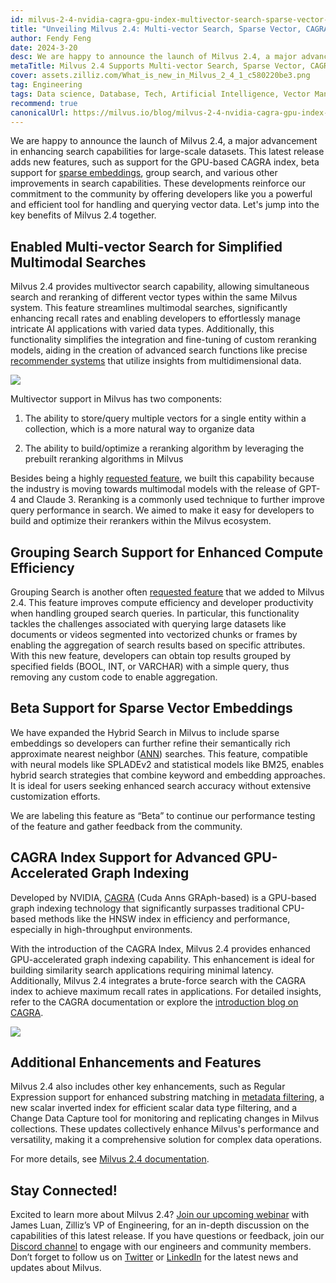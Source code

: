 ```yaml
---
id: milvus-2-4-nvidia-cagra-gpu-index-multivector-search-sparse-vector-support.md
title: "Unveiling Milvus 2.4: Multi-vector Search, Sparse Vector, CAGRA Index, and More!"
author: Fendy Feng
date: 2024-3-20
desc: We are happy to announce the launch of Milvus 2.4, a major advancement in enhancing search capabilities for large-scale datasets. 
metaTitle: Milvus 2.4 Supports Multi-vector Search, Sparse Vector, CAGRA, and More!
cover: assets.zilliz.com/What_is_new_in_Milvus_2_4_1_c580220be3.png
tag: Engineering
tags: Data science, Database, Tech, Artificial Intelligence, Vector Management, Milvus
recommend: true
canonicalUrl: https://milvus.io/blog/milvus-2-4-nvidia-cagra-gpu-index-multivector-search-sparse-vector-support.md 
---
```


We are happy to announce the launch of Milvus 2.4, a major advancement in enhancing search capabilities for large-scale datasets. This latest release adds new features, such as support for the GPU-based CAGRA index, beta support for [sparse embeddings](https://zilliz.com/learn/sparse-and-dense-embeddings), group search, and various other improvements in search capabilities. These developments reinforce our commitment to the community by offering developers like you a powerful and efficient tool for handling and querying vector data. Let's jump into the key benefits of Milvus 2.4 together.


## Enabled Multi-vector Search for Simplified Multimodal Searches

Milvus 2.4 provides multivector search capability, allowing simultaneous search and reranking of different vector types within the same Milvus system. This feature streamlines multimodal searches, significantly enhancing recall rates and enabling developers to effortlessly manage intricate AI applications with varied data types. Additionally, this functionality simplifies the integration and fine-tuning of custom reranking models, aiding in the creation of advanced search functions like precise [recommender systems](https://zilliz.com/vector-database-use-cases/recommender-system) that utilize insights from multidimensional data.

![](https://assets.zilliz.com/How_the_multi_vector_search_feature_works_6c85961349.png)

Multivector support in Milvus has two components: 

1. The ability to store/query multiple vectors for a single entity within a collection, which is a more natural way to organize data 

2. The ability to build/optimize a reranking algorithm by leveraging the prebuilt reranking algorithms in Milvus

Besides being a highly [requested feature](https://github.com/milvus-io/milvus/issues/25639), we built this capability because the industry is moving towards multimodal models with the release of GPT-4 and Claude 3. Reranking is a commonly used technique to further improve query performance in search. We aimed to make it easy for developers to build and optimize their rerankers within the Milvus ecosystem.


## Grouping Search Support for Enhanced Compute Efficiency

Grouping Search is another often [requested feature](https://github.com/milvus-io/milvus/issues/25343) that we added to Milvus 2.4. This feature improves compute efficiency and developer productivity when handling grouped search queries. In particular, this functionality tackles the challenges associated with querying large datasets like documents or videos segmented into vectorized chunks or frames by enabling the aggregation of search results based on specific attributes. With this new feature, developers can obtain top results grouped by specified fields (BOOL, INT, or VARCHAR) with a simple query, thus removing any custom code to enable aggregation.


## Beta Support for Sparse Vector Embeddings

We have expanded the Hybrid Search in Milvus to include sparse embeddings so developers can further refine their semantically rich approximate nearest neighbor ([ANN](https://zilliz.com/glossary/anns)) searches. This feature, compatible with neural models like SPLADEv2 and statistical models like BM25, enables hybrid search strategies that combine keyword and embedding approaches. It is ideal for users seeking enhanced search accuracy without extensive customization efforts.

We are labeling this feature as “Beta” to continue our performance testing of the feature and gather feedback from the community. 


## CAGRA Index Support for Advanced GPU-Accelerated Graph Indexing

Developed by NVIDIA, [CAGRA](https://arxiv.org/abs/2308.15136) (Cuda Anns GRAph-based) is a GPU-based graph indexing technology that significantly surpasses traditional CPU-based methods like the HNSW index in efficiency and performance, especially in high-throughput environments.

With the introduction of the CAGRA Index, Milvus 2.4 provides enhanced GPU-accelerated graph indexing capability. This enhancement is ideal for building similarity search applications requiring minimal latency. Additionally, Milvus 2.4 integrates a brute-force search with the CAGRA index to achieve maximum recall rates in applications. For detailed insights, refer to the CAGRA documentation or explore the [introduction blog on CAGRA](https://zilliz.com/blog/Milvus-introduces-GPU-index-CAGRA).

![](https://assets.zilliz.com/Milvus_raft_cagra_vs_milvus_hnsw_ffe0415ff5.png)


## Additional Enhancements and Features

Milvus 2.4 also includes other key enhancements, such as Regular Expression support for enhanced substring matching in [metadata filtering](https://zilliz.com/blog/metadata-filtering-with-zilliz-cloud-pipelines), a new scalar inverted index for efficient scalar data type filtering, and a Change Data Capture tool for monitoring and replicating changes in Milvus collections. These updates collectively enhance Milvus's performance and versatility, making it a comprehensive solution for complex data operations.

For more details, see [Milvus 2.4 documentation](https://milvus.io/docs/release_notes.md). 


## Stay Connected!

Excited to learn more about Milvus 2.4? [Join our upcoming webinar](https://zilliz.com/event/unlocking-advanced-search-capabilities-milvus) with James Luan, Zilliz’s VP of Engineering, for an in-depth discussion on the capabilities of this latest release. If you have questions or feedback, join our [Discord channel](https://discord.com/invite/8uyFbECzPX) to engage with our engineers and community members. Don’t forget to follow us on [Twitter](https://twitter.com/milvusio) or [LinkedIn](https://www.linkedin.com/company/the-milvus-project) for the latest news and updates about Milvus.
